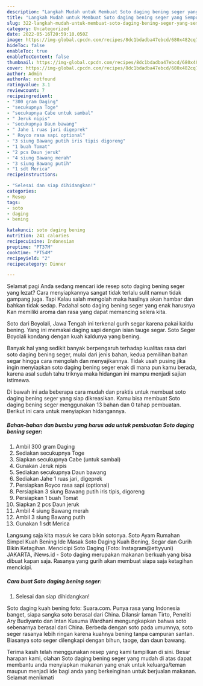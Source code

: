 ```yaml
---
description: "Langkah Mudah untuk Membuat Soto daging bening seger yang Sempurna, Buat Buka Puasa Enak Banget"
title: "Langkah Mudah untuk Membuat Soto daging bening seger yang Sempurna, Buat Buka Puasa Enak Banget"
slug: 322-langkah-mudah-untuk-membuat-soto-daging-bening-seger-yang-sempurna-buat-buka-puasa-enak-banget
category: Uncategorized
date: 2022-05-16T20:59:10.050Z
image: https://img-global.cpcdn.com/recipes/8dc1bdadba47ebcd/680x482cq70/soto-daging-bening-seger-foto-resep-utama.jpg
hideToc: false
enableToc: true
enableTocContent: false
thumbnail: https://img-global.cpcdn.com/recipes/8dc1bdadba47ebcd/680x482cq70/soto-daging-bening-seger-foto-resep-utama.jpg
cover: https://img-global.cpcdn.com/recipes/8dc1bdadba47ebcd/680x482cq70/soto-daging-bening-seger-foto-resep-utama.jpg
author: Admin
authorAv: notfound
ratingvalue: 3.1
reviewcount: 7
recipeingredient:
- "300 gram Daging"
- "secukupnya Toge"
- "secukupnya Cabe untuk sambal"
- " Jeruk nipis"
- "secukupnya Daun bawang"
- " Jahe 1 ruas jari digeprek"
- " Royco rasa sapi optional"
- "3 siung Bawang putih iris tipis digoreng"
- "1 buah Tomat"
- "2 pcs Daun jeruk"
- "4 siung Bawang merah"
- "3 siung Bawang putih"
- "1 sdt Merica"
recipeinstructions:

- "Selesai dan siap dihidangkan!"
categories:
- Resep
tags:
- soto
- daging
- bening

katakunci: soto daging bening 
nutrition: 241 calories
recipecuisine: Indonesian
preptime: "PT37M"
cooktime: "PT54M"
recipeyield: "2"
recipecategory: Dinner

---
```



Selamat pagi Anda sedang mencari ide resep soto daging bening seger yang lezat? Cara menyiapkannya sangat tidak terlalu sulit namun tidak gampang juga. Tapi Kalau salah mengolah maka hasilnya akan hambar dan bahkan tidak sedap. Padahal soto daging bening seger yang enak harusnya Kan memiliki aroma dan rasa yang dapat memancing selera kita.


Soto dari Boyolali, Jawa Tengah ini terkenal gurih segar karena pakai kaldu bening. Yang ini memakai daging sapi dengan isian tauge segar. Soto Seger Boyolali kondang dengan kuah kaldunya yang bening.

Banyak hal yang sedikit banyak berpengaruh terhadap kualitas rasa dari soto daging bening seger, mulai dari jenis bahan, kedua pemilihan bahan segar hingga cara mengolah dan menyajikannya. Tidak usah pusing jika ingin menyiapkan soto daging bening seger enak di mana pun kamu berada, karena asal sudah tahu triknya maka hidangan ini mampu menjadi sajian istimewa.


Di bawah ini ada beberapa cara mudah dan praktis untuk membuat soto daging bening seger yang siap dikreasikan. Kamu bisa membuat Soto daging bening seger menggunakan 13 bahan dan 0 tahap pembuatan. Berikut ini cara untuk menyiapkan hidangannya.

<!--inarticleads1-->

##### Bahan-bahan dan bumbu yang harus ada untuk pembuatan Soto daging bening seger:

1. Ambil 300 gram Daging
1. Sediakan secukupnya Toge
1. Siapkan secukupnya Cabe (untuk sambal)
1. Gunakan  Jeruk nipis
1. Sediakan secukupnya Daun bawang
1. Sediakan  Jahe 1 ruas jari, digeprek
1. Persiapkan  Royco rasa sapi (optional)
1. Persiapkan 3 siung Bawang putih iris tipis, digoreng
1. Persiapkan 1 buah Tomat
1. Siapkan 2 pcs Daun jeruk
1. Ambil 4 siung Bawang merah
1. Ambil 3 siung Bawang putih
1. Gunakan 1 sdt Merica


Langsung saja kita masuk ke cara bikin sotonya. Soto Ayam Rumahan Simpel Kuah Bening Ide Masak Soto Daging Kuah Bening, Segar dan Gurih Bikin Ketagihan. Mencicipi Soto Daging (Foto: Instagram@ettyyuni) JAKARTA, iNews.id - Soto daging merupakan makanan berkuah yang bisa dibuat kapan saja. Rasanya yang gurih akan membuat siapa saja ketagihan mencicipi. 

<!--inarticleads2-->

##### Cara buat Soto daging bening seger:


1. Selesai dan siap dihidangkan!

Soto daging kuah bening foto: Suara.com. Punya rasa yang Indonesia banget, siapa sangka soto berasal dari China. Dilansir laman Tirto, Peneliti Ary Budiyanto dan Intan Kusuma Wardhani mengungkapkan bahwa soto sebenarnya berasal dari China. Berbeda dengan soto pada umumnya, soto seger rasanya lebih ringan karena kuahnya bening tanpa campuran santan. Biasanya soto seger dilengkapi dengan bihun, taoge, dan daun bawang. 

Terima kasih telah menggunakan resep yang kami tampilkan di sini. Besar harapan kami, olahan Soto daging bening seger yang mudah di atas dapat membantu anda menyiapkan makanan yang enak untuk keluarga/teman maupun menjadi ide bagi anda yang berkeinginan untuk berjualan makanan. Selamat menikmati
